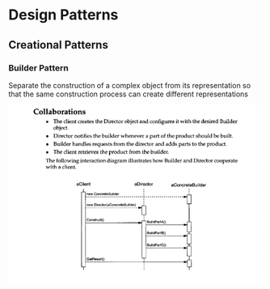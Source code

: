 # Design Patterns


## Creational Patterns
### Builder Pattern
Separate the construction of a complex object from its representation so that the same construction process can create different representations

![img.png](img.png)